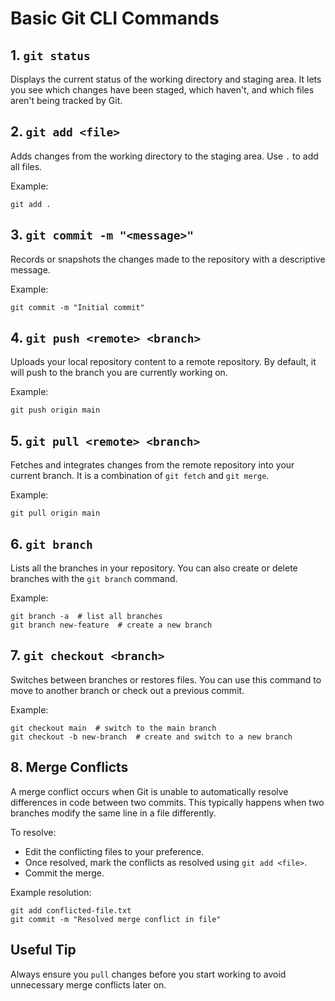 
# Basic Git CLI Commands

## 1. `git status`
Displays the current status of the working directory and staging area. It lets you see which changes have been staged, which haven't, and which files aren't being tracked by Git.

## 2. `git add <file>`
Adds changes from the working directory to the staging area. Use `.` to add all files.

Example:
```
git add .
```

## 3. `git commit -m "<message>"`
Records or snapshots the changes made to the repository with a descriptive message.

Example:
```
git commit -m "Initial commit"
```

## 4. `git push <remote> <branch>`
Uploads your local repository content to a remote repository. By default, it will push to the branch you are currently working on.

Example:
```
git push origin main
```

## 5. `git pull <remote> <branch>`
Fetches and integrates changes from the remote repository into your current branch. It is a combination of `git fetch` and `git merge`.

Example:
```
git pull origin main
```

## 6. `git branch`
Lists all the branches in your repository. You can also create or delete branches with the `git branch` command.

Example:
```
git branch -a  # list all branches
git branch new-feature  # create a new branch
```

## 7. `git checkout <branch>`
Switches between branches or restores files. You can use this command to move to another branch or check out a previous commit.

Example:
```
git checkout main  # switch to the main branch
git checkout -b new-branch  # create and switch to a new branch
```

## 8. Merge Conflicts
A merge conflict occurs when Git is unable to automatically resolve differences in code between two commits. This typically happens when two branches modify the same line in a file differently.

To resolve:
- Edit the conflicting files to your preference.
- Once resolved, mark the conflicts as resolved using `git add <file>`.
- Commit the merge.

Example resolution:
```
git add conflicted-file.txt
git commit -m "Resolved merge conflict in file"
```

## Useful Tip
Always ensure you `pull` changes before you start working to avoid unnecessary merge conflicts later on.
